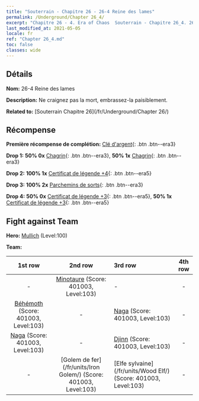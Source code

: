 ```yaml
---
title: "Souterrain - Chapitre 26 - 26-4 Reine des lames"
permalink: /Underground/Chapter 26_4/
excerpt: "Chapitre 26 - 4. Era of Chaos  Souterrain - Chapitre 26_4. 26-4 Reine des lames"
last_modified_at: 2021-05-05
locale: fr
ref: "Chapter 26_4.md"
toc: false
classes: wide
---
```


## Détails

 **Nom:** 26-4 Reine des lames

 **Description:** Ne craignez pas la mort, embrassez-la paisiblement.

 **Related to:** [Souterrain Chapitre 26](/fr/Underground/Chapter 26/)

## Récompense

 **Première récompense de complétion:** [Clé d'argent](/ItemsFR/con_693/){: .btn .btn--era3}

 **Drop 1:** **50% 0x** [Chagrin](/ItemsFR/her_458/){: .btn .btn--era3}, **50% 1x** [Chagrin](/ItemsFR/her_458/){: .btn .btn--era3}

 **Drop 2:** **100% 1x** [Certificat de légende +4](/ItemsFR/mat_95/){: .btn .btn--era5}

 **Drop 3:** **100% 2x** [Parchemins de sorts](/ItemsFR/con_694/){: .btn .btn--era3}

 **Drop 4:** **50% 0x** [Certificat de légende +3](/ItemsFR/mat_88/){: .btn .btn--era5}, **50% 1x** [Certificat de légende +3](/ItemsFR/mat_88/){: .btn .btn--era5}


## Fight against Team
 **Hero:** [Mullich](/fr/heroes/Mullich/) (Level:100)

 **Team:**


  | 1st row | 2nd row | 3rd row | 4th row |
  |:----:|:----:|:----|:----:|
  | - | [Minotaure](/fr/units/Minotaur/) (Score: 401003, Level:103)  | - | - |
  | [Béhémoth](/fr/units/Behemoth/) (Score: 401003, Level:103)  | - | [Naga](/fr/units/Naga/) (Score: 401003, Level:103)  | - |
  | [Naga](/fr/units/Naga/) (Score: 401003, Level:103)  | - | [Djinn](/fr/units/Genie/) (Score: 401003, Level:103)  | - |
  | - | [Golem de fer](/fr/units/Iron Golem/) (Score: 401003, Level:103)  | [Elfe sylvaine](/fr/units/Wood Elf/) (Score: 401003, Level:103)  | - |


